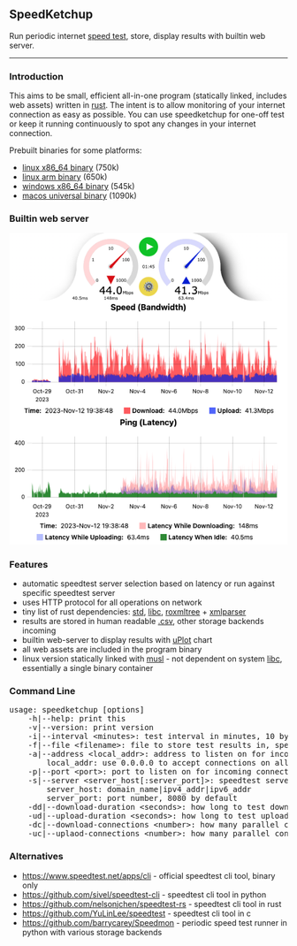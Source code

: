 **SpeedKetchup**
------------------------------

Run periodic internet [speed test](https://speedtest.net), store, display results with builtin web server.

---
### Introduction

This aims to be small, efficient all-in-one program (statically linked, includes web assets) written in [rust](https://rust-lang.org).
The intent is to allow monitoring of your internet connection as easy as possible.
You can use speedketchup for one-off test or keep it running continuously to spot any changes in your internet connection.

Prebuilt binaries for some platforms:
- [linux x86_64 binary](bin/speedketchup) (750k)
- [linux arm binary](bin/speedketchup-arm) (650k)
- [windows x86_64 binary](bin/speedketchup.exe) (545k)
- [macos universal binary](bin/speedketchup-macos) (1090k)

### Builtin web server
![speedketchup webserver](https://github.com/gatispei/speedketchup-files/blob/main/img/ketchup.png "SpeedKetchup webserver")

### Features

- automatic speedtest server selection based on latency or run against specific speedtest server
- uses HTTP protocol for all operations on network
- tiny list of rust dependencies: [std](https://doc.rust-lang.org/std/index.html), [libc](https://crates.io/crates/libc), [roxmltree](https://crates.io/crates/roxmltree) + [xmlparser](https://crates.io/crates/xmlparser)
- results are stored in human readable [.csv](https://en.wikipedia.org/wiki/Comma-separated_values), other storage backends incoming
- builtin web-server to display results with [uPlot](https://github.com/leeoniya/uPlot) chart
- all web assets are included in the program binary
- linux version statically linked with [musl](https://musl.libc.org/) - not dependent on system [libc](https://en.wikipedia.org/wiki/C_standard_library), essentially a single binary container

### Command Line

<pre>
usage: speedketchup [options]
	-h|--help: print this
	-v|--version: print version
	-i|--interval &ltminutes&gt: test interval in minutes, 10 by default
	-f|--file &ltfilename&gt: file to store test results in, speedketchup-results.csv by default
	-a|--address &ltlocal_addr&gt: address to listen on for incoming connections, 127.0.0.1 by default
		local_addr: use 0.0.0.0 to accept connections on all addresses
	-p|--port &ltport&gt: port to listen on for incoming connections, 8080 by default
	-s|--server &ltserver_host[:server_port]&gt: speedtest server to use, avoids automatic server selection if specified
		server_host: domain_name|ipv4_addr|ipv6_addr
		server_port: port number, 8080 by default
	-dd|--download-duration &ltseconds&gt: how long to test download speed, 0 disables test, 10 seconds by default
	-ud|--upload-duration &ltseconds&gt: how long to test upload speed, 0 disables test, 10 seconds by default
	-dc|--download-connections &ltnumber&gt: how many parallel connections to make for download, 8 connections by default
	-uc|--uplaod-connections &ltnumber&gt: how many parallel connections to make for upload, 8 connections by default
</pre>

### Alternatives

- https://www.speedtest.net/apps/cli - official speedtest cli tool, binary only
- https://github.com/sivel/speedtest-cli - speedtest cli tool in python
- https://github.com/nelsonjchen/speedtest-rs - speedtest cli tool in rust
- https://github.com/YuLinLee/speedtest - speedtest cli tool in c
- https://github.com/barrycarey/Speedmon - periodic speed test runner in python with various storage backends

